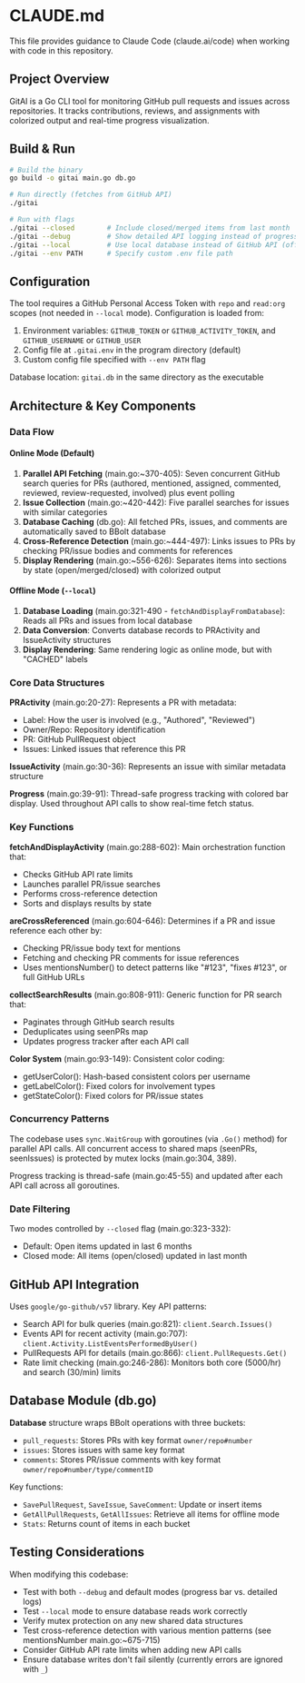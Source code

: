 # CLAUDE.md

This file provides guidance to Claude Code (claude.ai/code) when working with code in this repository.

## Project Overview

GitAI is a Go CLI tool for monitoring GitHub pull requests and issues across repositories. It tracks contributions, reviews, and assignments with colorized output and real-time progress visualization.

## Build & Run

```bash
# Build the binary
go build -o gitai main.go db.go

# Run directly (fetches from GitHub API)
./gitai

# Run with flags
./gitai --closed        # Include closed/merged items from last month
./gitai --debug         # Show detailed API logging instead of progress bar
./gitai --local         # Use local database instead of GitHub API (offline mode)
./gitai --env PATH      # Specify custom .env file path
```

## Configuration

The tool requires a GitHub Personal Access Token with `repo` and `read:org` scopes (not needed in `--local` mode). Configuration is loaded from:
1. Environment variables: `GITHUB_TOKEN` or `GITHUB_ACTIVITY_TOKEN`, and `GITHUB_USERNAME` or `GITHUB_USER`
2. Config file at `.gitai.env` in the program directory (default)
3. Custom config file specified with `--env PATH` flag

Database location: `gitai.db` in the same directory as the executable

## Architecture & Key Components

### Data Flow

#### Online Mode (Default)
1. **Parallel API Fetching** (main.go:~370-405): Seven concurrent GitHub search queries for PRs (authored, mentioned, assigned, commented, reviewed, review-requested, involved) plus event polling
2. **Issue Collection** (main.go:~420-442): Five parallel searches for issues with similar categories
3. **Database Caching** (db.go): All fetched PRs, issues, and comments are automatically saved to BBolt database
4. **Cross-Reference Detection** (main.go:~444-497): Links issues to PRs by checking PR/issue bodies and comments for references
5. **Display Rendering** (main.go:~556-626): Separates items into sections by state (open/merged/closed) with colorized output

#### Offline Mode (`--local`)
1. **Database Loading** (main.go:321-490 - `fetchAndDisplayFromDatabase`): Reads all PRs and issues from local database
2. **Data Conversion**: Converts database records to PRActivity and IssueActivity structures
3. **Display Rendering**: Same rendering logic as online mode, but with "CACHED" labels

### Core Data Structures

**PRActivity** (main.go:20-27): Represents a PR with metadata:
- Label: How the user is involved (e.g., "Authored", "Reviewed")
- Owner/Repo: Repository identification
- PR: GitHub PullRequest object
- Issues: Linked issues that reference this PR

**IssueActivity** (main.go:30-36): Represents an issue with similar metadata structure

**Progress** (main.go:39-91): Thread-safe progress tracking with colored bar display. Used throughout API calls to show real-time fetch status.

### Key Functions

**fetchAndDisplayActivity** (main.go:288-602): Main orchestration function that:
- Checks GitHub API rate limits
- Launches parallel PR/issue searches
- Performs cross-reference detection
- Sorts and displays results by state

**areCrossReferenced** (main.go:604-646): Determines if a PR and issue reference each other by:
- Checking PR/issue body text for mentions
- Fetching and checking PR comments for issue references
- Uses mentionsNumber() to detect patterns like "#123", "fixes #123", or full GitHub URLs

**collectSearchResults** (main.go:808-911): Generic function for PR search that:
- Paginates through GitHub search results
- Deduplicates using seenPRs map
- Updates progress tracker after each API call

**Color System** (main.go:93-149): Consistent color coding:
- getUserColor(): Hash-based consistent colors per username
- getLabelColor(): Fixed colors for involvement types
- getStateColor(): Fixed colors for PR/issue states

### Concurrency Patterns

The codebase uses `sync.WaitGroup` with goroutines (via `.Go()` method) for parallel API calls. All concurrent access to shared maps (seenPRs, seenIssues) is protected by mutex locks (main.go:304, 389).

Progress tracking is thread-safe (main.go:45-55) and updated after each API call across all goroutines.

### Date Filtering

Two modes controlled by `--closed` flag (main.go:323-332):
- Default: Open items updated in last 6 months
- Closed mode: All items (open/closed) updated in last month

## GitHub API Integration

Uses `google/go-github/v57` library. Key API patterns:
- Search API for bulk queries (main.go:821): `client.Search.Issues()`
- Events API for recent activity (main.go:707): `client.Activity.ListEventsPerformedByUser()`
- PullRequests API for details (main.go:866): `client.PullRequests.Get()`
- Rate limit checking (main.go:246-286): Monitors both core (5000/hr) and search (30/min) limits

## Database Module (db.go)

**Database** structure wraps BBolt operations with three buckets:
- `pull_requests`: Stores PRs with key format `owner/repo#number`
- `issues`: Stores issues with same key format
- `comments`: Stores PR/issue comments with key format `owner/repo#number/type/commentID`

Key functions:
- `SavePullRequest`, `SaveIssue`, `SaveComment`: Update or insert items
- `GetAllPullRequests`, `GetAllIssues`: Retrieve all items for offline mode
- `Stats`: Returns count of items in each bucket

## Testing Considerations

When modifying this codebase:
- Test with both `--debug` and default modes (progress bar vs. detailed logs)
- Test `--local` mode to ensure database reads work correctly
- Verify mutex protection on any new shared data structures
- Test cross-reference detection with various mention patterns (see mentionsNumber main.go:~675-715)
- Consider GitHub API rate limits when adding new API calls
- Ensure database writes don't fail silently (currently errors are ignored with `_`)
